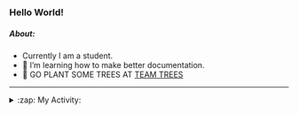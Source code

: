### Hello World!

##### About:
- Currently I am a student.
- 🌱 I’m learning how to make better documentation.
- 🌱 GO PLANT SOME TREES AT [TEAM TREES](https://teamtrees.org/)

---
<details>
  <summary>:zap: My Activity:</summary>
  
<!--START_SECTION:waka-->
![Code Time](http://img.shields.io/badge/Code%20Time-1%2C172%20hrs%2055%20mins-blue)

**I'm a Night 🦉** 

```text
🌞 Morning                1874 commits        ███░░░░░░░░░░░░░░░░░░░░░░   10.02 % 
🌆 Daytime                6393 commits        █████████░░░░░░░░░░░░░░░░   34.19 % 
🌃 Evening                5364 commits        ███████░░░░░░░░░░░░░░░░░░   28.69 % 
🌙 Night                  5065 commits        ███████░░░░░░░░░░░░░░░░░░   27.09 % 
```
📅 **I'm Most Productive on Wednesday** 

```text
Monday                   2624 commits        ████░░░░░░░░░░░░░░░░░░░░░   14.04 % 
Tuesday                  2543 commits        ███░░░░░░░░░░░░░░░░░░░░░░   13.60 % 
Wednesday                4385 commits        ██████░░░░░░░░░░░░░░░░░░░   23.45 % 
Thursday                 2400 commits        ███░░░░░░░░░░░░░░░░░░░░░░   12.84 % 
Friday                   1983 commits        ███░░░░░░░░░░░░░░░░░░░░░░   10.61 % 
Saturday                 1631 commits        ██░░░░░░░░░░░░░░░░░░░░░░░   08.72 % 
Sunday                   3130 commits        ████░░░░░░░░░░░░░░░░░░░░░   16.74 % 
```


📊 **This Week I Spent My Time On** 

```text
🔥 Editors: 
IntelliJ                 1 hr 4 mins         ███████████████████████░░   92.29 % 
VS Code                  5 mins              ██░░░░░░░░░░░░░░░░░░░░░░░   07.71 % 

🐱‍💻 Projects: 
intro                    50 mins             ██████████████████░░░░░░░   73.23 % 
FilterHelperTest.kt      6 mins              ███░░░░░░░░░░░░░░░░░░░░░░   10.05 % 
LightEditProject         5 mins              ██░░░░░░░░░░░░░░░░░░░░░░░   08.38 % 
Unknown Project          3 mins              █░░░░░░░░░░░░░░░░░░░░░░░░   05.39 % 
praise                   2 mins              █░░░░░░░░░░░░░░░░░░░░░░░░   02.95 % 
```


 Last Updated on 03/09/2023 14:09:59 UTC
<!--END_SECTION:waka-->
</details>
